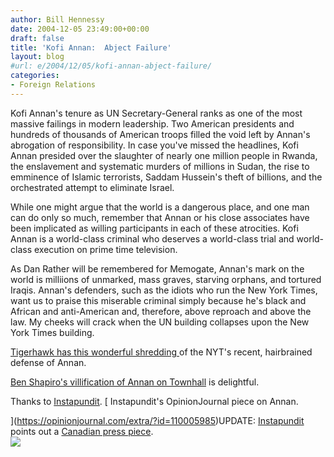```yaml
---
author: Bill Hennessy
date: 2004-12-05 23:49:00+00:00
draft: false
title: 'Kofi Annan:  Abject Failure'
layout: blog
#url: e/2004/12/05/kofi-annan-abject-failure/
categories:
- Foreign Relations
---
```


Kofi Annan's tenure as UN Secretary-General ranks as one of the most massive failings in modern leadership. Two American presidents and hundreds of thousands of American troops filled the void left by Annan's abrogation of responsibility. In case you've missed the headlines, Kofi Annan presided over the slaughter of nearly one million people in Rwanda, the enslavement and systematic murders of millions in Sudan, the rise to emminence of Islamic terrorists, Saddam Hussein's theft of billions, and the orchestrated attempt to eliminate Israel.   
  
While one might argue that the world is a dangerous place, and one man can do only so much, remember that Annan or his close associates have been implicated as willing participants in each of these atrocities. Kofi Annan is a world-class criminal who deserves a world-class trial and world-class execution on prime time television.   
  
As Dan Rather will be remembered for Memogate, Annan's mark on the world is milliions of unmarked, mass graves, starving orphans, and tortured Iraqis. Annan's defenders, such as the idiots who run the New York Times, want us to praise this miserable criminal simply because he's black and African and anti-American and, therefore, above reproach and above the law. My cheeks will crack when the UN building collapses upon the New York Times building.   
  
[Tigerhawk has this wonderful shredding ](https://tigerhawk.blogspot.com/2004/12/aplogia-for-kofi.html)of the NYT's recent, hairbrained defense of Annan.   
  
[Ben Shapiro's villification of Annan on Townhall](https://www.townhall.com/columnists/benshapiro/bs20041117.shtml) is delightful.  
  
Thanks to [Instapundit](https://www.instapundit.com). [ Instapundit's OpinionJournal piece on Annan.  
  
  
](https://opinionjournal.com/extra/?id=110005985)UPDATE: [Instapundit ](https://instapundit.com/archives/019668.php)points out a [Canadian press piece](https://www.canada.com/national/nationalpost/news/comment/story.html?id=6e57a820-683c-4853-baaa-3787d7612019).  
![](https://blog.billhennessy.com/aggbug.aspx?PostID=481)

